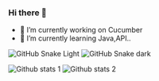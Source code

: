 ### Hi there 👋

- 🔭 I’m currently working on Cucumber 
- 🌱 I’m currently learning Java,API..

![GitHub Snake Light](github-snake.svg#gh-light-mode-only)
![GitHub Snake dark](github-snake-dark.svg#gh-dark-mode-only)

![Github stats 1](https://github-readme-stats.vercel.app/api?username=akinalkan&show_icons=true&theme=gradient) 
![Github stats 2](https://github-readme-stats.vercel.app/api?username=akinalkan&show_icons=true&theme=radical)

